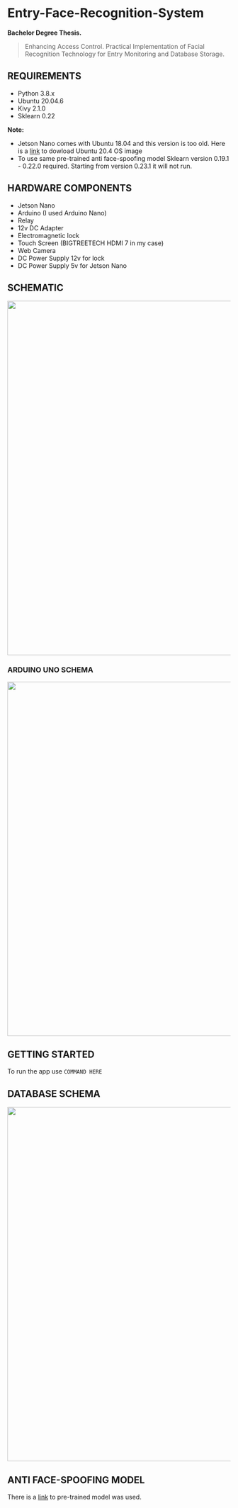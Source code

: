 # Entry-Face-Recognition-System
**Bachelor Degree Thesis.**
> Enhancing Access Control. Practical Implementation of Facial Recognition Technology for Entry Monitoring and Database Storage.

## REQUIREMENTS
- Python 3.8.x
- Ubuntu 20.04.6
- Kivy 2.1.0
- Sklearn 0.22

**Note:**
* Jetson Nano comes with Ubuntu 18.04 and this version is too old. 
Here is a [link](https://github.com/Qengineering/Jetson-Nano-Ubuntu-20-image) to dowload Ubuntu 20.4 OS image
* To use same pre-trained anti face-spoofing model Sklearn version 0.19.1 - 0.22.0 required. Starting from version 0.23.1 it will not run.

## HARDWARE COMPONENTS
* Jetson Nano 
* Arduino (I used Arduino Nano)
* Relay
* 12v DC Adapter
* Electromagnetic lock
* Touch Screen (BIGTREETECH HDMI 7 in my case)
* Web Camera
* DC Power Supply 12v for lock
* DC Power Supply 5v for Jetson Nano

## SCHEMATIC
<img src="https://drive.google.com/uc?export=view&id=1N9AkYic_cDQYoCd4rAZMJcxF8xsY6ceS" width="800">

### ARDUINO UNO SCHEMA
<img src="https://drive.google.com/uc?export=view&id=1F47PXbSt1xT7HPwhILVsSjDEXubr2_F0" width="800">


## GETTING STARTED
To run the app use `COMMAND HERE`

## DATABASE SCHEMA
<img src="https://drive.google.com/uc?export=view&id=1jPlnVwot_rCT5jQefbLJTDXzHhPCJB8S" width="800">

## ANTI FACE-SPOOFING MODEL
There is a [link](https://github.com/vardanagarwal/Proctoring-AI/tree/master/face_detection/models) to pre-trained model was used.

